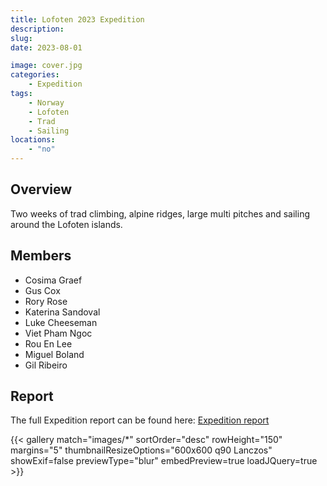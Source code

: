 ```yaml
---
title: Lofoten 2023 Expedition
description: 
slug: 
date: 2023-08-01

image: cover.jpg
categories:
    - Expedition
tags:
    - Norway
    - Lofoten
    - Trad
    - Sailing
locations: 
    - "no"
---
```


## Overview

Two weeks of trad climbing, alpine ridges, large multi pitches and sailing around the Lofoten islands.

## Members

* Cosima Graef
* Gus Cox
* Rory Rose
* Katerina Sandoval
* Luke Cheeseman
* Viet Pham Ngoc
* Rou En Lee
* Miguel Boland
* Gil Ribeiro

## Report

The full Expedition report can be found here:
[Expedition report](/documents/lofoten2023Exped.pdf)


{{< gallery match="images/*" sortOrder="desc" rowHeight="150" margins="5" thumbnailResizeOptions="600x600 q90 Lanczos" showExif=false previewType="blur" embedPreview=true loadJQuery=true >}}